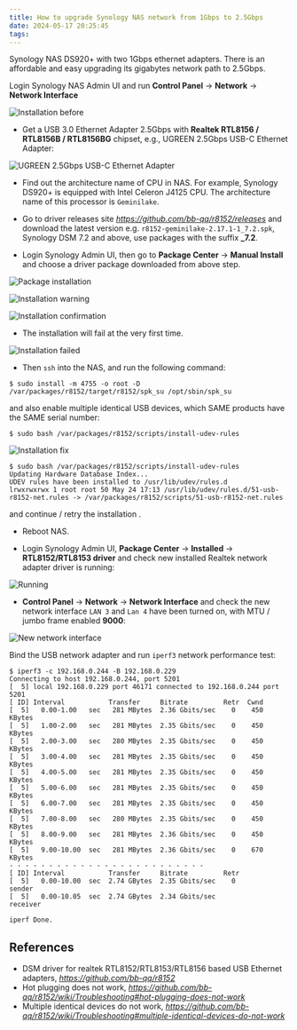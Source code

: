 ```yaml
---
title: How to upgrade Synology NAS network from 1Gbps to 2.5Gbps
date: 2024-05-17 20:25:45
tags:
---
```


Synology NAS DS920+ with two 1Gbps ethernet adapters. There is an affordable and easy upgrading its gigabytes network path to 2.5Gbps.

Login Synology NAS Admin UI and run **Control Panel** -> **Network** -> **Network Interface**

![Installation before](/img/Synology%20NAS%20network%20upgrade%20-%20installation%20before.png "Installation before")

- Get a USB 3.0 Ethernet Adapter 2.5Gbps with **Realtek RTL8156 / RTL8156B / RTL8156BG**  chipset, e.g., UGREEN 2.5Gbps USB-C Ethernet Adapter:

![UGREEN 2.5Gbps USB-C Ethernet Adapter](img/UGREEN%202.5Gbps%20USB-C%20Ethernet%20Adapter.jpg "UGREEN 2.5Gbps USB-C Ethernet Adapter")

- Find out the architecture name of CPU in NAS. For example, Synology DS920+ is equipped with Intel Celeron J4125 CPU. The architecture name of this processor is `Geminilake`.

- Go to driver releases site _https://github.com/bb-qq/r8152/releases_ and download the latest version e.g. `r8152-geminilake-2.17.1-1_7.2.spk`, Synology DSM 7.2 and above, use packages with the suffix **_7.2**.

- Login Synology Admin UI, then go to **Package Center** -> **Manual Install** and choose a driver package downloaded from above step.

![Package installation](/img/Synology%20NAS%20network%20upgrade%20-%20package%20installation.png "Package installation")

![Installation warning](/img/Synology%20NAS%20network%20upgrade%20-%20installation%20warning.png "Installation warning")

![Installation confirmation](/img/Synology%20NAS%20network%20upgrade%20-%20installation%20confirmation.png "Installation confirmation")

- The installation will fail at the very first time.

![Installation failed](/img/Synology%20NAS%20network%20upgrade%20-%20installation%20failed.png "Installation failed")

- Then `ssh` into the NAS, and run the following command:

```
$ sudo install -m 4755 -o root -D /var/packages/r8152/target/r8152/spk_su /opt/sbin/spk_su
```

and also enable multiple identical USB devices, which SAME products have the SAME serial number:

```
$ sudo bash /var/packages/r8152/scripts/install-udev-rules
```

![Installation fix](/img/Synology%20NAS%20network%20upgrade%20-%20installation%20fix.png "Installation fix")

```
$ sudo bash /var/packages/r8152/scripts/install-udev-rules
Updating Hardware Database Index...
UDEV rules have been installed to /usr/lib/udev/rules.d
lrwxrwxrwx 1 root root 50 May 24 17:13 /usr/lib/udev/rules.d/51-usb-r8152-net.rules -> /var/packages/r8152/scripts/51-usb-r8152-net.rules
```

and continue / retry the installation .

- Reboot NAS.

- Login Synology Admin UI, **Package Center** -> **Installed** -> **RTL8152/RTL8153 driver** and check new installed Realtek network adapter driver is running:

![Running](/img/Synology%20NAS%20network%20upgrade%20-%20running.png "Running")

- **Control Panel** -> **Network** -> **Network Interface** and check the new network interface `LAN 3` and `Lan 4` have been turned on, with MTU / jumbo frame enabled **9000**:

![New network interface](/img/Synology%20NAS%20network%20upgrade%20-%20new%20network%20interface.png "New network interface")

Bind the USB network adapter and run `iperf3` network performance test:

```
$ iperf3 -c 192.168.0.244 -B 192.168.0.229
Connecting to host 192.168.0.244, port 5201
[  5] local 192.168.0.229 port 46171 connected to 192.168.0.244 port 5201
[ ID] Interval           Transfer     Bitrate         Retr  Cwnd
[  5]   0.00-1.00   sec   281 MBytes  2.36 Gbits/sec    0    450 KBytes
[  5]   1.00-2.00   sec   281 MBytes  2.35 Gbits/sec    0    450 KBytes
[  5]   2.00-3.00   sec   280 MBytes  2.35 Gbits/sec    0    450 KBytes
[  5]   3.00-4.00   sec   281 MBytes  2.35 Gbits/sec    0    450 KBytes
[  5]   4.00-5.00   sec   281 MBytes  2.35 Gbits/sec    0    450 KBytes
[  5]   5.00-6.00   sec   281 MBytes  2.35 Gbits/sec    0    450 KBytes
[  5]   6.00-7.00   sec   281 MBytes  2.35 Gbits/sec    0    450 KBytes
[  5]   7.00-8.00   sec   280 MBytes  2.35 Gbits/sec    0    450 KBytes
[  5]   8.00-9.00   sec   281 MBytes  2.36 Gbits/sec    0    450 KBytes
[  5]   9.00-10.00  sec   281 MBytes  2.36 Gbits/sec    0    670 KBytes
- - - - - - - - - - - - - - - - - - - - - - - - -
[ ID] Interval           Transfer     Bitrate         Retr
[  5]   0.00-10.00  sec  2.74 GBytes  2.35 Gbits/sec    0             sender
[  5]   0.00-10.05  sec  2.74 GBytes  2.34 Gbits/sec                  receiver

iperf Done.
```


References
----------

- DSM driver for realtek RTL8152/RTL8153/RTL8156 based USB Ethernet adapters, _https://github.com/bb-qq/r8152_
- Hot plugging does not work, _https://github.com/bb-qq/r8152/wiki/Troubleshooting#hot-plugging-does-not-work_
- Multiple identical devices do not work, _https://github.com/bb-qq/r8152/wiki/Troubleshooting#multiple-identical-devices-do-not-work_